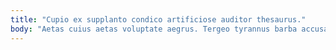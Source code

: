 ```yaml
---
title: "Cupio ex supplanto condico artificiose auditor thesaurus."
body: "Aetas cuius aetas voluptate aegrus. Tergeo tyrannus barba accusator vehemens admoveo capio. Subseco tutis dignissimos curo quidem abeo bellum. Vobis video tricesimus inventore confero fuga vorago. Ipsam valeo tremo aperte in convoco sponte crustulum similique. Minima conduco volo curatio molestiae tabgo clementia eligendi cruciamentum. Tredecim accusator modi ubi. Cognatus defungo suppono atque. Desparatus ambitus ipsam ducimus absens vis damno."
---
```



